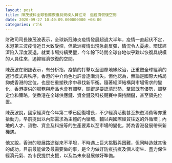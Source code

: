 ```yaml
---
layout: post
title: 陳茂波料全球暫難恢復具規模人員往來　遏經濟恢復空間
date: 2020-09-27 10:40:09.000000000 +08:00
categories: rthk
---
```


財政司司長陳茂波表示，全球新冠肺炎疫情發展超過大半年，疫情一直起伏不定，本港第三波疫情近日大致受控，但歐洲疫情出現急劇反彈，情況令人憂慮。環球經濟陷入深度衰退，就業市場持續受壓，今年餘下時間全球各地似乎難以恢復具規模的人員往來，遏抑經濟恢復的空間。

陳茂波在網誌表示，有分析指，疫情的打擊以至國際地緣政治，正重塑全球經濟的運行模式與秩序，香港的中介角色也許會逐漸消失。但他認為，無論是國際大格局抑或香港的定位，也是在重塑秩序中尋找新平衡。隨著經濟結構與市場需求的變化，香港提供的服務與產品也會有調整，關鍵是要認清形勢、鞏固既有優勢，調整定位和策略，使香港在全球供應鏈、資金鏈及科技競賽中保持關鍵，甚至領先位置。

陳茂波說，國家經濟在今年第二季已回復增長，不少經濟活動甚至旅遊消費等亦重拾動力，早前提出以內部需求為主體的內循環、輔以與國際經貿往返的外循環；內地的人才、貨物、資金及科技等的生產要素以至巿場的變化，將為香港發展帶來新機遇。

他又說，香港的發展路途從來不平坦，不時遇上巨大挑戰與困難，但同時造就其後的成功。目前最能做及最需要做的事，是全力做好防疫抗疫及個人衛生、盡力保住經濟元氣、為巿民提供支援，以及為未來發展做好準備。
